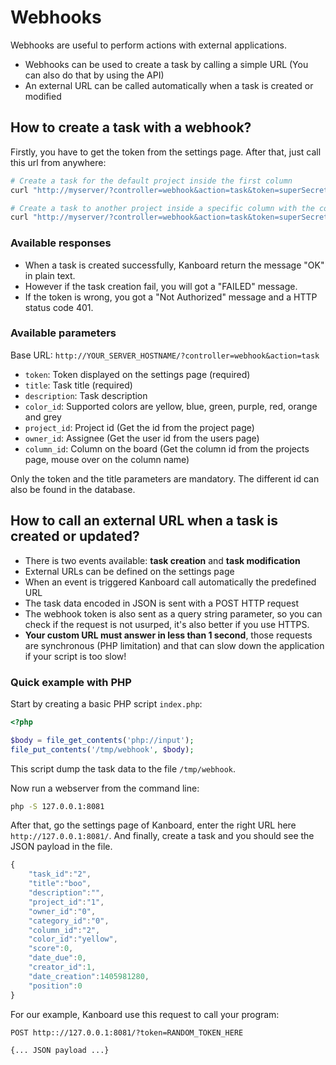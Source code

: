 Webhooks
========

Webhooks are useful to perform actions with external applications.

- Webhooks can be used to create a task by calling a simple URL (You can also do that by using the API)
- An external URL can be called automatically when a task is created or modified

How to create a task with a webhook?
------------------------------------

Firstly, you have to get the token from the settings page. After that, just call this url from anywhere:

```bash
# Create a task for the default project inside the first column
curl "http://myserver/?controller=webhook&action=task&token=superSecretToken&title=mySuperTask"

# Create a task to another project inside a specific column with the color red
curl "http://myserver/?controller=webhook&action=task&token=superSecretToken&title=task123&project_id=3&column_id=7&color_id=red"
```

### Available responses

- When a task is created successfully, Kanboard return the message "OK" in plain text.
- However if the task creation fail, you will got a "FAILED" message.
- If the token is wrong, you got a "Not Authorized" message and a HTTP status code 401.

### Available parameters

Base URL: `http://YOUR_SERVER_HOSTNAME/?controller=webhook&action=task`

- `token`: Token displayed on the settings page (required)
- `title`: Task title (required)
- `description`: Task description
- `color_id`: Supported colors are yellow, blue, green, purple, red, orange and grey
- `project_id`: Project id (Get the id from the project page)
- `owner_id`: Assignee (Get the user id from the users page)
- `column_id`: Column on the board (Get the column id from the projects page, mouse over on the column name)

Only the token and the title parameters are mandatory. The different id can also be found in the database.

How to call an external URL when a task is created or updated?
--------------------------------------------------------------

- There is two events available: **task creation** and **task modification**
- External URLs can be defined on the settings page
- When an event is triggered Kanboard call automatically the predefined URL
- The task data encoded in JSON is sent with a POST HTTP request
- The webhook token is also sent as a query string parameter, so you can check if the request is not usurped, it's also better if you use HTTPS.
- **Your custom URL must answer in less than 1 second**, those requests are synchronous (PHP limitation) and that can slow down the application if your script is too slow!

### Quick example with PHP

Start by creating a basic PHP script `index.php`:

```php
<?php

$body = file_get_contents('php://input');
file_put_contents('/tmp/webhook', $body);
```

This script dump the task data to the file `/tmp/webhook`.

Now run a webserver from the command line:

```bash
php -S 127.0.0.1:8081
```

After that, go the settings page of Kanboard, enter the right URL here `http://127.0.0.1:8081/`.
And finally, create a task and you should see the JSON payload in the file.

```javascript
{
    "task_id":"2",
    "title":"boo",
    "description":"",
    "project_id":"1",
    "owner_id":"0",
    "category_id":"0",
    "column_id":"2",
    "color_id":"yellow",
    "score":0,
    "date_due":0,
    "creator_id":1,
    "date_creation":1405981280,
    "position":0
}
```

For our example, Kanboard use this request to call your program:

```
POST http:://127.0.0.1:8081/?token=RANDOM_TOKEN_HERE

{... JSON payload ...}
```